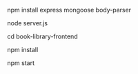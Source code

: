 npm install express mongoose body-parser

node server.js

cd book-library-frontend

npm install

npm start
